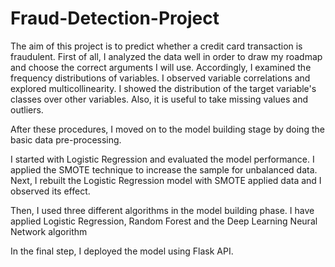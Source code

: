 # Fraud-Detection-Project

The aim of this project is to predict whether a credit card transaction is fraudulent. First of all, I analyzed the data well in order to draw my roadmap and choose the correct arguments I will use. Accordingly, I examined the frequency distributions of variables. I observed variable correlations and explored multicollinearity. I showed the distribution of the target variable's classes over other variables. Also, it is useful to take missing values and outliers.

After these procedures, I moved on to the model building stage by doing the basic data pre-processing.

I started with Logistic Regression and evaluated the model performance. I applied the SMOTE technique to increase the sample for unbalanced data. Next, I rebuilt the Logistic Regression model with SMOTE applied data and I observed its effect.

Then, I used three different algorithms in the model building phase. I have applied Logistic Regression, Random Forest and the Deep Learning Neural Network algorithm

In the final step, I deployed the model using Flask API.
